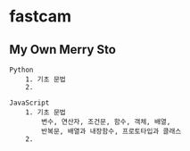 # fastcam
## My Own Merry Sto

    Python
        1. 기초 문법 
        2. 

    JavaScript
        1. 기초 문법
            변수, 연산자, 조건문, 함수, 객체, 배열,
            반복문, 배열과 내장함수, 프로토타입과 클래스
        2.